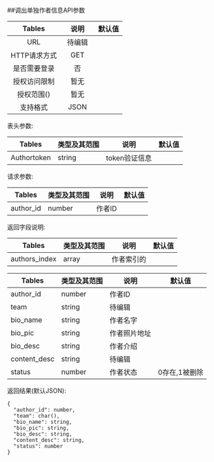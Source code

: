 ##调出单独作者信息API参数

| Tables |  说明 |  默认值|
| :-------------:| :-----:|:-----:|
| URL | 待编辑　||
| HTTP请求方式 | GET |  |
| 是否需要登录 | 否 |  |
| 授权访问限制 | 暂无 |  |
| 授权范围() | 暂无 | |
| 支持格式 | JSON | |


表头参数:

| Tables | 类型及其范围 | 说明 |  默认值|
| -------------|-------------| -----|-----|
| Authortoken | string | token验证信息 ||

请求参数:

| Tables | 类型及其范围 | 说明 |  默认值|
| ------------- |-------------| -----|-----|
|author_id|number|作者ID||

返回字段说明:

| Tables | 类型及其范围 | 说明 |  默认值|
| ------------- |-------------|-----|-----|
| authors_index |    array    |   作者索引的  ||


| Tables | 类型及其范围 | 说明 |  默认值|
| ------------- |-------------|-----|-----|
|author_id|number|作者ID||
| team | string | 待编辑 ||
| bio_name | string | 作者名字 ||
| bio_pic | string | 作者照片地址 ||
| bio_desc | string | 作者介绍 ||
|content_desc | string | 待编辑||
|status|number|作者状态|0存在,1被删除|
返回结果(默认JSON):
```
{
  "author_id": number,
  "team": char(),
  "bio_name": string,
  "bio_pic": string,
  "bio_desc": string,
  "content_desc": string,
  "status": number
}
```

